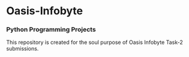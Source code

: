 # Oasis-Infobyte

### Python Programming Projects

This repository is created for the soul purpose of Oasis Infobyte Task-2 submissions.
